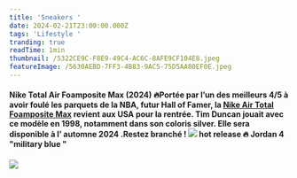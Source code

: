 ```yaml
---
title: 'Sneakers '
date: 2024-02-21T23:00:00.000Z
tags: 'Lifestyle '
tranding: true
readTime: 1min
thumbnail: /5322CE9C-F8E9-49C4-AC6C-8AFE9CF104E8.jpeg
featureImage: /5630AEBD-7FF3-4B83-9AC5-75D5AA80EF0E.jpeg
---
```


#### &#x20;Nike Total Air Foamposite Max (2024) 🔥Portée par l’un des meilleurs 4/5 à avoir foulé les parquets de la NBA, futur Hall of Famer, la [Nike Air Total Foamposite Max](https://www.sneakers.fr/basket/nike-air-total-foamposite-max%20) revient aux USA pour la rentrée. Tim Duncan jouait avec ce modèle en 1998, notamment dans son coloris silver. Elle sera disponible à l’ automne  2024 .Restez branché ! ![](/2FFCB73A-6D2F-4627-99D2-5FCE887FE8EC.jpeg) **hot release 🔥 Jordan 4 "military blue** "  

#### ![](/CA516B74-CECE-45D9-BDF2-08134E23ADEA.jpeg)
